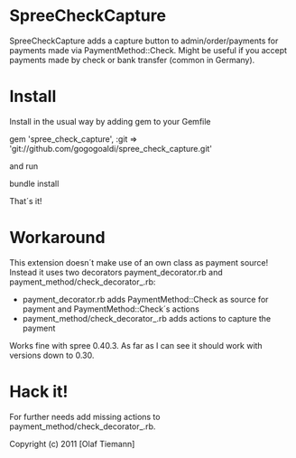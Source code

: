 SpreeCheckCapture
=============

SpreeCheckCapture adds a capture button to admin/order/payments for payments made via PaymentMethod::Check.
Might be useful if you accept payments made by check or bank transfer (common in Germany).

Install
=======

Install in the usual way by adding gem to your Gemfile

  gem 'spree_check_capture',  :git => 'git://github.com/gogogoaldi/spree_check_capture.git'
  
and run 

  bundle install

That´s it!

Workaround
====

This extension doesn´t make use of an own class as payment source! Instead it uses two decorators payment_decorator.rb and payment_method/check_decorator_.rb:
- payment_decorator.rb adds PaymentMethod::Check as source for payment and PaymentMethod::Check´s actions
- payment_method/check_decorator_.rb adds actions to capture the payment

Works fine with spree 0.40.3. As far as I can see it should work with versions down to 0.30.

Hack it!
========

For further needs add missing actions to payment_method/check_decorator_.rb.

Copyright (c) 2011 [Olaf Tiemann]